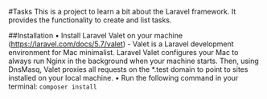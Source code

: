 #Tasks
This is a project to learn a bit about the Laravel framework. It provides the functionality to create and list tasks.

##Installation
• Install Laravel Valet on your machine (https://laravel.com/docs/5.7/valet) - Valet is a Laravel development environment for Mac minimalist. Laravel Valet configures your Mac to always run Nginx in the background when your machine starts. Then, using DnsMasq, Valet proxies all requests on the *.test domain to point to sites installed on your local machine.
• Run the following command in your terminal: `composer install`
